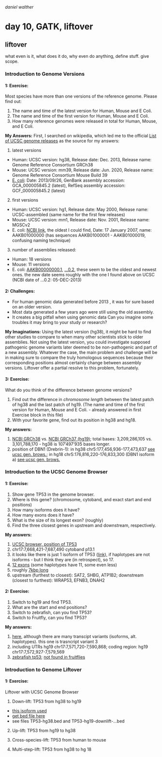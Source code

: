 _daniel walther_

# day 10, GATK, liftover

## liftover

what even is it, what does it do, why even do anything, define stuff. give scope.

### Introduction to Genome Versions

#### 1: Exercise:

Most species have more than one versions of the reference genome. Please find out:
1. The name and time of the latest version for Human, Mouse and E Coli.
2. The name and time of the first version for Human, Mouse and E Coli.
3. How many reference genomes were released in total for Human, Mouse, and E Coli.

__My Answers:__
First, I searched on wikipedia, which led me to the official [List of UCSC genome releases](https://genome.ucsc.edu/FAQ/FAQreleases.html#release1) as the source for my answers:
1. latest versions
  * Human: UCSC version: hg38, Release date: Dec. 2013, Release name: Genome Reference Consortium GRCh38
  * Mouse: UCSC version: mm39, Release date: Jun. 2020, Release name: Genome Reference Consortium Mouse Build 39
  * [E. coli](https://genome-euro.ucsc.edu/cgi-bin/hgGateway?redirect=manual&source=genome.ucsc.edu): Date: 2013/09/26, GenBank assembly accession: GCA_000005845.2 (latest), RefSeq assembly accession: GCF_000005845.2 (latest)
2. first versions
  * Human: UCSC version: hg1, Release date: May 2000, Release name: UCSC-assembled (same name for the first few releases)
  * Mouse: UCSC version: mm1, Release date: Nov. 2001, Release name: MGSCv2
  * E. coli: [NCBI link](https://www.ncbi.nlm.nih.gov/nuccore/AAKB00000000.1), the oldest I could find, Date: 17 January 2007, name: AAKB01000000 (has sequences AAKB01000001 - AAKB01000019, confusing naming technique)
3. number of assemblies released:
  * Human: 18 versions
  * Mouse: 11 versions
  * E. coli: [AAKB00000000.1](https://www.ncbi.nlm.nih.gov/nuccore/AAKB00000000.1), [...0.2](https://www.ncbi.nlm.nih.gov/nuccore/AAKB00000000.2), these seem to be the oldest and newest ones. the new date seems roughly with the one I found above on UCSC (NCBI date of ...0.2: 05-DEC-2013)

#### 2: Challenges:

- For human genomic data generated before 2013 , it was for sure based on an older version.
- Most data generated a few years ago were still using the old assembly.
- It creates a big pitfall when using genomic data
Can you imagine some troubles it may bring to your study or research?

__My Imaginations:__
Using the latest version (hg38), it might be hard to find other studies to compare to when many other scientists stick to older assemblies. Not using the latest version, you could investigate supposed pathogenic genome variants later deemed to be non-pathogenic and part of a new assembly. Whatever the case, the main problem and challenge will be in making sure to compare the truly homologous sequences because their corresponding positions almost certainly change between assembly versions. Liftover offer a partial resolve to this problem, fortunately.

#### 3: Exercise:

What do you think of the difference between genome versions?
1. Find out the difference in _chromosome length_ between the latest patch of hg38 and the last patch of hg19. (The name and time of the first version for Human, Mouse and E Coli. - already answered in first Exercise block in this file)
2. With your favorite gene, find out its position in hg38 and hg18.

__My answers:__
1. [NCBI GRCh38](https://www.ncbi.nlm.nih.gov/grc/human/data?asm=GRCh38) vs. [NCBI GRCh37 (hg19)](https://www.ncbi.nlm.nih.gov/assembly/GCF_000001405.13/); total bases: 3,209,286,105 vs. 3,101,788,170 - hg38 is 107’497’935 bases longer.
2. position of DBN1 (Drebrin-1): in hg38 chr5:177,456,936-177,473,637 [see ucsc gen. brows.](https://genome-euro.ucsc.edu/cgi-bin/hgTracks?db=hg38&lastVirtModeType=default&lastVirtModeExtraState=&virtModeType=default&virtMode=0&nonVirtPosition=&position=chr5%3A177456936%2D177473637&hgsid=275821220_gj1fu4m7AqQkaBx81UjzaaQQszXu); in hg18 chr5:176,816,220-176,833,300 (DBN1 isoform a) [see ucsc gen. brows.](https://genome-euro.ucsc.edu/cgi-bin/hgTracks?db=hg18&lastVirtModeType=default&lastVirtModeExtraState=&virtModeType=default&virtMode=0&nonVirtPosition=&position=chr5%3A176816220%2D176833300&hgsid=275821330_5ac4N8EuYsAwiBWHt5kjpzWRYRi5)

### Introduction to the UCSC Genome Browser

#### 1: Exercise:
1. Show gene TP53 in the genome browser.
2. Where is this gene? (chromosome, cytoband, and exact start and end positions)
3. How many isoforms does it have?
4. How many exons does it have?
5. What is the size of its longest exon? (roughly)
6. Find the three closest genes in upstream and downstream, respectively.

__My answers:__
1. [UCSC browser, position of TP53](https://genome-euro.ucsc.edu/cgi-bin/hgTracks?db=hg38&lastVirtModeType=default&lastVirtModeExtraState=&virtModeType=default&virtMode=0&nonVirtPosition=&position=chr17%3A7668421%2D7687490&hgsid=275821490_RcgzzhnB8lbtrSKY1u4qnfUaUZ8P)
2. chr17:7,668,421-7,687,490 cytoband p13.1
3. it looks like there is just 1 isoform of TP53 ([link](https://genome-euro.ucsc.edu/cgi-bin/hgTracks?hgsid=275821490_RcgzzhnB8lbtrSKY1u4qnfUaUZ8P&org=Human&db=hg38&position=TP53&pix=1177 )), if haplotypes are not isoforms - but I think they are (in retrospect), so 17.
4. [12 exons](https://genome-euro.ucsc.edu/cgi-bin/hgGene?hgg_gene=ENST00000620739.4&hgg_chrom=chr17&hgg_start=7668401&hgg_end=7687538&hgg_type=knownGene&db=hg38) (some haplotypes have 11, some even less)
5. roughly [7kbp long](https://genome-euro.ucsc.edu/cgi-bin/hgGene?hgg_gene=ENST00000269305.9&hgg_chrom=chr17&hgg_start=7668420&hgg_end=7687490&hgg_type=knownGene&db=hg38)
6. upstream (furthest to closest): SAT2, SHBG, ATP1B2; downstream (closest to furthest): WRAP53, EFNB3, DNAH2

#### 2: Exercise:
1. Switch to hg19 and find TP53.
2. What are the start and end positions?
3. Switch to zebrafish, can you find TP53?
4. Switch to Fruitfly, can you find TP53?

__My answers:__
1. [here](https://genome-euro.ucsc.edu/cgi-bin/hgTracks?db=hg19&lastVirtModeType=default&lastVirtModeExtraState=&virtModeType=default&virtMode=0&nonVirtPosition=&position=chr17%3A7571720%2D7590868&hgsid=275822566_P7WrIEOFcGuTvNJpDuOnhDFWJYiA), although there are many transcipt variants (isoforms, alt. haplotypes). this one is trasncript variant 3
2. including UTRs hg19 chr17:7,571,720-7,590,868; coding region: hg19 chr17:7,572,927-7,579,569
3. [zebrafish tp53](https://genome-euro.ucsc.edu/cgi-bin/hgc?hgsid=275822566_P7WrIEOFcGuTvNJpDuOnhDFWJYiA&db=danRer11&c=chr5&l=24085750&r=24097329&o=24086226&t=24097805&g=ncbiRefSeqCurated&i=NM_001328587.1); [not found in fruitflies](https://genome-euro.ucsc.edu/cgi-bin/hgTracks?hgsid=275822566_P7WrIEOFcGuTvNJpDuOnhDFWJYiA&org=D.+melanogaster&db=dm6&position=tp53&pix=1177)

### Introduction to Genome Liftover

#### 1: Exercise:

Liftover with UCSC Genome Browser
1. Down-lift: TP53 from hg38 to hg19
  * [this isoform used](https://genome-euro.ucsc.edu/cgi-bin/hgTracks?db=hg38&lastVirtModeType=default&lastVirtModeExtraState=&virtModeType=default&virtMode=0&nonVirtPosition=&position=chr17%3A7668421%2D7687490&hgsid=275821490_RcgzzhnB8lbtrSKY1u4qnfUaUZ8P)
  * [get bed file here](https://genome.ucsc.edu/cgi-bin/hgTables)
  * see files TP53-hg38.bed and TP53-hg19-downlift-...bed

2. Up-lift: TP53 from hg19 to hg38

3. Cross-species-lift: TP53 from human to mouse

4. Multi-step-lift: TP53 from hg38 to hg 18